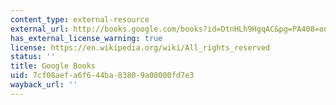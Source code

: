 ```yaml
---
content_type: external-resource
external_url: http://books.google.com/books?id=DtnHLh9HgqAC&pg=PA408=onepage
has_external_license_warning: true
license: https://en.wikipedia.org/wiki/All_rights_reserved
status: ''
title: Google Books
uid: 7cf08aef-a6f6-44ba-8380-9a00000fd7e3
wayback_url: ''
---
```

